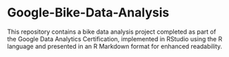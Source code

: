 # Google-Bike-Data-Analysis
 This repository contains a bike data analysis project completed as part of the Google Data Analytics Certification, implemented in RStudio using the R language and presented in an R Markdown format for enhanced readability.
